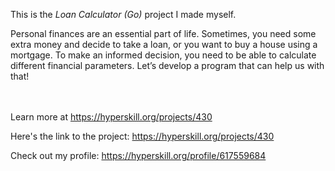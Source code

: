 This is the *Loan Calculator (Go)* project I made myself.


<p>Personal finances are an essential part of life. Sometimes, you need some extra money and decide to take a loan, or you want to buy a house using a mortgage. To make an informed decision, you need to be able to calculate different financial parameters. Let’s develop a program that can help us with that!</p><br/><br/>Learn more at <a href="https://hyperskill.org/projects/430?utm_source=ide&utm_medium=ide&utm_campaign=ide&utm_content=project-card">https://hyperskill.org/projects/430</a>

Here's the link to the project: https://hyperskill.org/projects/430

Check out my profile: https://hyperskill.org/profile/617559684